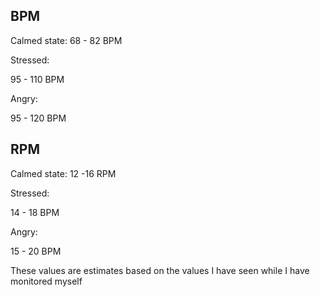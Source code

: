 ## BPM

Calmed state: 
68 - 82 BPM

Stressed:

95 - 110 BPM

Angry: 

95 - 120 BPM


## RPM

Calmed state: 
12 -16 RPM

Stressed:

14 - 18 BPM

Angry: 

15 - 20 BPM


These values are estimates based on the values I have seen while I have monitored myself
